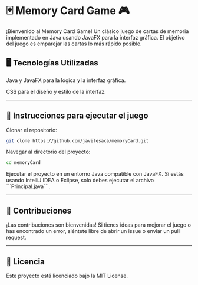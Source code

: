 # 🃏 Memory Card Game 🎮

¡Bienvenido al Memory Card Game! Un clásico juego de cartas de memoria implementado en Java usando JavaFX para la interfaz gráfica. El objetivo del juego es emparejar las cartas lo más rápido posible.

## 🖥️ Tecnologías Utilizadas

Java y JavaFX para la lógica y la interfaz gráfica.

CSS para el diseño y estilo de la interfaz.

---

## 🚀 Instrucciones para ejecutar el juego

Clonar el repositorio:

```bash
git clone https://github.com/javilesaca/memoryCard.git
```

Navegar al directorio del proyecto:

```bash
cd memoryCard
```

Ejecutar el proyecto en un entorno Java compatible con JavaFX. Si estás usando IntelliJ IDEA o Eclipse, solo debes ejecutar el archivo ´´´Principal.java´´´.

---

## 🤝 Contribuciones

¡Las contribuciones son bienvenidas! Si tienes ideas para mejorar el juego o has encontrado un error, siéntete libre de abrir un issue o enviar un pull request.

---

## 📝 Licencia

Este proyecto está licenciado bajo la MIT License.
